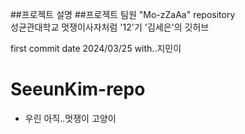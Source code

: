 ##프로젝트 설명
##프로젝트 팀원
"Mo-zZaAa" repository  
성균관대학교 멋쟁이사자처럼 '12'기 '김세은'의 깃허브

first commit date 2024/03/25
with..지민이
# SeeunKim-repo
+ 우린 아직..멋쟁이 고양이
